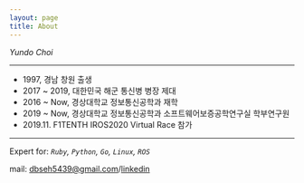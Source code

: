 ```yaml
---
layout: page
title: About
---
```

*Yundo Choi*

---

- 1997, 경남 창원 출생
- 2017 ~ 2019, 대한민국 해군 통신병 병장 제대
- 2016 ~ Now, 경상대학교 정보통신공학과 재학
- 2019 ~ Now, 경상대학교 정보통신공학과 소프트웨어보증공학연구실 학부연구원
- 2019.11. F1TENTH IROS2020 Virtual Race 참가

---

Expert for: _`Ruby`, `Python`, `Go`, `Linux`, `ROS`_

mail: [dbseh5439@gmail.com](mailto:dbseh5439@gmail.com)/[linkedin](https://www.linkedin.com/in/yundomundo)
